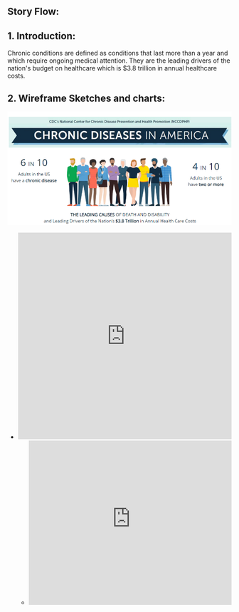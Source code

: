 ## Story Flow: 

## 1. Introduction: 

Chronic conditions are defined as conditions that last more than a year and which require ongoing medical attention. They are the leading drivers of the nation's budget on healthcare which is $3.8 trillion in annual healthcare costs. 


## 2. Wireframe Sketches and charts: 

![](/Chronic-disease.PNG)

* <iframe title="[ % US adults aged 18 and above with chronic conditions]" aria-label="chart" id="datawrapper-chart-LQPf9" src="https://datawrapper.dwcdn.net/LQPf9/2/" scrolling="no" frameborder="0" style="width: 0; min-width: 100% !important; border: none;" height="464"></iframe><script type="text/javascript">!function(){"use strict";window.addEventListener("message",(function(e){if(void 0!==e.data["datawrapper-height"]){var t=document.querySelectorAll("iframe");for(var a in e.data["datawrapper-height"])for(var r=0;r<t.length;r++){if(t[r].contentWindow===e.source)t[r].style.height=e.data["datawrapper-height"][a]+"px"}}}))}();
</script>

* <iframe title="Leading Causes of Deaths in the US" aria-label="Bar Chart" id="datawrapper-chart-PiXFR" src="https://datawrapper.dwcdn.net/PiXFR/2/" scrolling="no" frameborder="0" style="width: 0; min-width: 100% !important; border: none;" height="369"></iframe><script type="text/javascript">!function(){"use strict";window.addEventListener("message",(function(e){if(void 0!==e.data["datawrapper-height"]){var t=document.querySelectorAll("iframe");for(var a in e.data["datawrapper-height"])for(var r=0;r<t.length;r++){if(t[r].contentWindow===e.source)t[r].style.height=e.data["datawrapper-height"][a]+"px"}}}))}();
</script>

